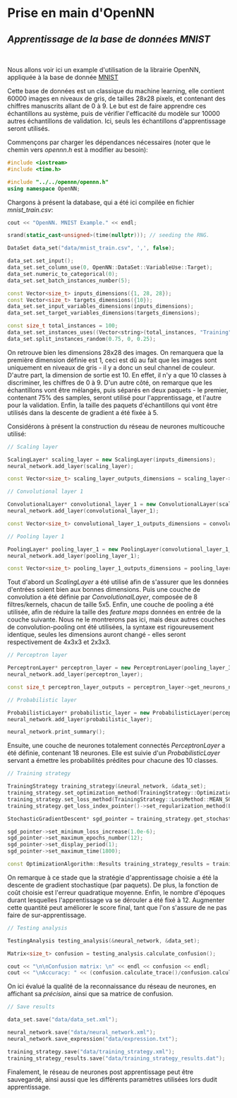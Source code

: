 # Prise en main d'OpenNN

## _Apprentissage de la base de données MNIST_
<br>


Nous allons voir ici un example d'utilisation de la librairie OpenNN, appliquée à la base de donnée [MNIST](http://yann.lecun.com/exdb/mnist/)

Cette base de données est un classique du machine learning, elle contient 60000 images en niveaux de gris, de tailles 28x28 pixels, et contenant des chiffres manuscrits allant de 0 à 9. Le but est de faire apprendre ces échantillons au système, puis de vérifier l'efficacité du modèle sur 10000 autres échantillons de validation. Ici, seuls les échantillons d'apprentissage seront utilisés.

Commençons par charger les dépendances nécessaires (noter que le chemin vers *opennn.h* est à modifier au besoin):

```Cpp
#include <iostream>
#include <time.h>

#include "../../opennn/opennn.h"
using namespace OpenNN;
```

Chargons à présent la database, qui a été ici compilée en fichier *mnist_train.csv*:

```cpp
cout << "OpenNN. MNIST Example." << endl;

srand(static_cast<unsigned>(time(nullptr))); // seeding the RNG.

DataSet data_set("data/mnist_train.csv", ',', false);

data_set.set_input();
data_set.set_column_use(0, OpenNN::DataSet::VariableUse::Target);
data_set.numeric_to_categorical(0);
data_set.set_batch_instances_number(5);

const Vector<size_t> inputs_dimensions({1, 28, 28});
const Vector<size_t> targets_dimensions({10});
data_set.set_input_variables_dimensions(inputs_dimensions);
data_set.set_target_variables_dimensions(targets_dimensions);

const size_t total_instances = 100;
data_set.set_instances_uses((Vector<string>(total_instances, "Training").assemble(Vector<string>(60000 - total_instances, "Unused"))));
data_set.split_instances_random(0.75, 0, 0.25);
```

On retrouve bien les dimensions 28x28 des images. On remarquera que la première dimension définie est 1, ceci est dû au fait que les images sont uniquement en niveaux de gris - il y a donc un seul channel de couleur. D'autre part, la dimension de sortie est 10. En effet, il n'y a que 10 classes à discriminer, les chiffres de 0 à 9. D'un autre côté, on remarque que les échantillons vont être mélangés, puis séparés en deux paquets - le premier, contenant 75% des samples, seront utilisé pour l'apprentissage, et l'autre pour la validation. Enfin, la taille des paquets d'échantillons qui vont être utilisés dans la descente de gradient a été fixée à 5.

Considérons à présent la construction du réseau de neurones multicouche utilisé:

```cpp
// Scaling layer

ScalingLayer* scaling_layer = new ScalingLayer(inputs_dimensions);
neural_network.add_layer(scaling_layer);

const Vector<size_t> scaling_layer_outputs_dimensions = scaling_layer->get_outputs_dimensions();

// Convolutional layer 1

ConvolutionalLayer* convolutional_layer_1 = new ConvolutionalLayer(scaling_layer_outputs_dimensions, {8, 5, 5});
neural_network.add_layer(convolutional_layer_1);

const Vector<size_t> convolutional_layer_1_outputs_dimensions = convolutional_layer_1->get_outputs_dimensions();

// Pooling layer 1

PoolingLayer* pooling_layer_1 = new PoolingLayer(convolutional_layer_1_outputs_dimensions);
neural_network.add_layer(pooling_layer_1);

const Vector<size_t> pooling_layer_1_outputs_dimensions = pooling_layer_1->get_outputs_dimensions();
```

Tout d'abord un *ScalingLayer* a été utilisé afin de s'assurer que les données d'entrées soient bien aux bonnes dimensions. Puis une couche de convolution a été définie par *ConvolutionalLayer*, composée de 8 filtres/kernels, chacun de taille 5x5. Enfin, une couche de pooling a été utilisée, afin de réduire la taille des *feature maps* données en entrée de la couche suivante. Nous ne le montrerons pas ici, mais deux autres couches de convolution-pooling ont été utilisées, la syntaxe est rigoureusement identique, seules les dimensions auront changé - elles seront respectivement de 4x3x3 et 2x3x3.

```cpp
// Perceptron layer

PerceptronLayer* perceptron_layer = new PerceptronLayer(pooling_layer_3_outputs_dimensions.calculate_product(), 18);
neural_network.add_layer(perceptron_layer);

const size_t perceptron_layer_outputs = perceptron_layer->get_neurons_number();

// Probabilistic layer

ProbabilisticLayer* probabilistic_layer = new ProbabilisticLayer(perceptron_layer_outputs, outputs_number);
neural_network.add_layer(probabilistic_layer);

neural_network.print_summary();
```

Ensuite, une couche de neurones totalement connectés *PerceptronLayer* a été définie, contenant 18 neurones. Elle est suivie d'un *ProbabilisticLayer* servant a émettre les probabilités prédites pour chacune des 10 classes.

```cpp
// Training strategy

TrainingStrategy training_strategy(&neural_network, &data_set);
training_strategy.set_optimization_method(TrainingStrategy::OptimizationMethod::STOCHASTIC_GRADIENT_DESCENT);
training_strategy.set_loss_method(TrainingStrategy::LossMethod::MEAN_SQUARED_ERROR);
training_strategy.get_loss_index_pointer()->set_regularization_method(LossIndex::RegularizationMethod::NoRegularization);

StochasticGradientDescent* sgd_pointer = training_strategy.get_stochastic_gradient_descent_pointer();

sgd_pointer->set_minimum_loss_increase(1.0e-6);
sgd_pointer->set_maximum_epochs_number(12);
sgd_pointer->set_display_period(1);
sgd_pointer->set_maximum_time(1800);

const OptimizationAlgorithm::Results training_strategy_results = training_strategy.perform_training();
```

On remarque à ce stade que la stratégie d'apprentissage choisie a été la descente de gradient stochastique (par paquets). De plus, la fonction de coût choisie est l'erreur quadratique moyenne. Enfin, le nombre d'époques durant lesquelles l'apprentissage va se dérouler a été fixé à 12. Augmenter cette quantité peut améliorer le score final, tant que l'on s'assure de ne pas faire de sur-apprentissage.

```cpp
// Testing analysis

TestingAnalysis testing_analysis(&neural_network, &data_set);

Matrix<size_t> confusion = testing_analysis.calculate_confusion();

cout << "\n\nConfusion matrix: \n" << endl << confusion << endl;
cout << "\nAccuracy: " << (confusion.calculate_trace()/confusion.calculate_sum())*100 << " %" << endl << endl;
```

On ici évalué la qualité de la reconnaissance du réseau de neurones, en affichant sa *précision*, ainsi que sa matrice de confusion.

```cpp
// Save results

data_set.save("data/data_set.xml");

neural_network.save("data/neural_network.xml");
neural_network.save_expression("data/expression.txt");

training_strategy.save("data/training_strategy.xml");
training_strategy_results.save("data/training_strategy_results.dat");
```

Finalement, le réseau de neurones post apprentissage peut être sauvegardé, ainsi aussi que les différents paramètres utilisées lors dudit apprentissage.

